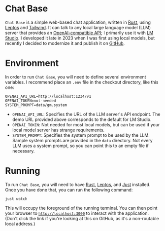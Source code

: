 # Chat Base

`Chat Base` is a simple web-based chat application, written in
[Rust](https://www.rust-lang.org/), using [Leptos](https://leptos.dev/) and
[Tailwind](https://tailwindcss.com/). It can talk to any local large language
model (LLM) server that provides an
[OpenAI-compatible&#32;API](https://platform.openai.com/docs/api-reference/introduction);
I primarily use it with [LM&#32;Studio](https://lmstudio.ai/). I developed it
late in 2023 when I was first using local models, but recently I decided to
modernize it and publish it on
[GitHub](https://github.com/toddATavail/chat-base).

# Environment

In order to run `Chat Base`, you will need to define several environment
variables. I recommend place an `.env` file in the checkout directory, like this
one:

```
OPENAI_API_URL=http://localhost:1234/v1
OPENAI_TOKEN=not-needed
SYSTEM_PROMPT=data/gm.system
```

* `OPENAI_API_URL`: Specifies the URL of the LLM server's API endpoint. The
  demo URL provided above corresponds to the default for LM Studio.
* `OPENAI_TOKEN`: Not needed for most local models, but can be used if your
  local model server has strange requirements.
* `SYSTEM_PROMPT`: Specifies the system prompt to be used by the LLM. Sample
  system prompts are provided in the `data` directory. Not every LLM uses a
  system prompt, so you can point this to an empty file if necessary.

# Running

To run `Chat Base`, you will need to have
[Rust](https://www.rust-lang.org/tools/install),
[Leptos](https://github.com/leptos-rs/cargo-leptos#getting-started), and
[Just](https://just.systems/) installed. Once you have done that, you can run
the following command:

```
just watch
```

This will occupy the foreground of the running terminal. You can then point your
browser to [`http://localhost:3000`](http://localhost:3000) to interact with the
application. (Don't click the link if you're looking at this on GitHub, as it's
a non-routable local address.)
